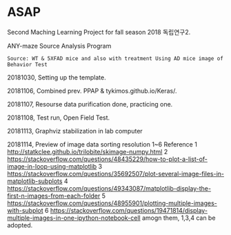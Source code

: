 # ASAP
Second Maching Learning Project for fall season 2018 독립연구2.

ANY-maze Source Analysis Program

    Source: WT & 5XFAD mice and also with treatment Using AD mice image of Behavior Test




20181030, Setting up the template.

20181106, Combined prev. PPAP & tykimos.github.io/Keras/.

20181107, Resourse data purification done, practicing one.

20181108, Test run, Open Field Test.

20181113, Graphviz stabilization in lab computer

20181114, Preview of image data sorting resolution 1~6
    Reference   1 http://statkclee.github.io/trilobite/skimage-numpy.html
                2 https://stackoverflow.com/questions/48435229/how-to-plot-a-list-of-image-in-loop-using-matplotlib
                3 https://stackoverflow.com/questions/35692507/plot-several-image-files-in-matplotlib-subplots
                4 https://stackoverflow.com/questions/49343087/matplotlib-display-the-first-n-images-from-each-folder
                5 https://stackoverflow.com/questions/48955901/plotting-multiple-images-with-subplot
                6 https://stackoverflow.com/questions/19471814/display-multiple-images-in-one-ipython-notebook-cell
    amogn them, 1,3,4 can be adopted.
